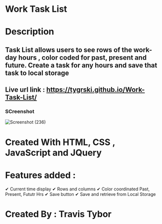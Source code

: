 # Work Task List

# Description
## Task List allows users to see rows of the work-day hours , color coded for past, present and future. Create a task for any hours and save that task to local storage

## Live url link : https://tygrski.github.io/Work-Task-List/

### SCreenshot 
![Screenshot (236)](https://user-images.githubusercontent.com/77369211/133004766-d2a6d968-d43e-4f3f-8354-76cbacfb99fb.png)

# Created With HTML, CSS , JavaScript and JQuery
# Features added :
✔ Current time display
✔ Rows and columns
✔ Color coordinated Past, Present, Fututr Hrs 
✔ Save button
✔ Save and retrieve from Local Storage
# Created By : Travis Tybor
